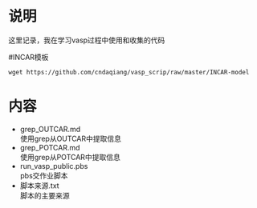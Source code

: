 # 说明
这里记录，我在学习vasp过程中使用和收集的代码

#INCAR模板
```
wget https://github.com/cndaqiang/vasp_scrip/raw/master/INCAR-model
```
# 内容
- grep_OUTCAR.md
<br> 使用grep从OUTCAR中提取信息
- grep_POTCAR.md 
<br>使用grep从POTCAR中提取信息
- run_vasp_public.pbs 
<br>pbs交作业脚本
- 脚本来源.txt 
<br>脚本的主要来源
